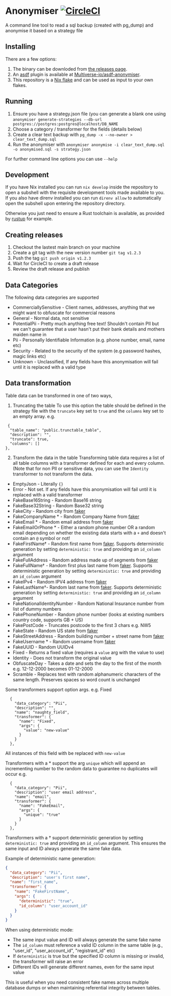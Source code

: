 # Anonymiser [![CircleCI](https://dl.circleci.com/status-badge/img/gh/Multiverse-io/anonymiser/tree/main.svg?style=svg)](https://circleci.com/gh/Multiverse-io/anonymiser/tree/main)

A command line tool to read a sql backup (created with pg_dump) and anonymise it based on a strategy file

## Installing
There are a few options:

1. The binary can be downloded from [the releases page](https://github.com/Multiverse-io/anonymiser/releases).
2. An [asdf](https://github.com/asdf-vm/asdf) plugin is available at [Multiverse-io/asdf-anonymiser](https://github.com/Multiverse-io/asdf-anonymiser).
3. This repository is a [Nix flake](https://nix.dev/concepts/flakes) and can be used as input to your own flakes.

## Running
1. Ensure you have a strategy.json file (you can generate a blank one using `anonymiser generate-strategies --db-url postgres://postgres:postgres@localhost/DB_NAME`
2. Choose a category / transformer for the fields (details below)
3. Create a clear text backup with `pg_dump -x --no-owner > clear_text_dump.sql`
4. Run the anonymiser with `anonymiser anonymise -i clear_text_dump.sql -o anonymised.sql -s strategy.json`

For further command line options you can use `--help`

## Development

If you have Nix installed you can run `nix develop` inside the repository to open a subshell with the requisite development tools made available to you.
If you also have direnv installed you can run `direnv allow` to automatically open the subshell upon entering the repository directory.

Otherwise you just need to ensure a Rust toolchain is available, as provided by [rustup](https://www.rust-lang.org/tools/install) for example.

## Creating releases

1. Checkout the lastest main branch on your machine
2. Create a git tag with the new version number `git tag v1.2.3`
3. Push the tag `git push origin v1.2.3`
4. Wait for CircleCI to create a draft release
5. Review the draft release and publish


## Data Categories

The following data categories are supported

- CommerciallySensitive - Client names, addresses, anything that we might want to obfuscate for commercial reasons
- General - Normal data, not sensitive
- PotentialPii - Pretty much anything free text! Shouldn't contain PII but we can't guarantee that a user hasn't put their bank details and mothers maiden name in
- Pii - Personally Identifiable Information (e.g. phone number, email, name etc)
- Security - Related to the security of the system (e.g password hashes, magic links etc)
- Unknown - Unclassified, If any fields have this anonymisation will fail until it is replaced with a valid type


## Data transformation

Table data can be transformed in one of two ways,
1. Truncating the table
To use this option the table should be defined in the strategy file with the `truncate` key set to `true` and the `columns` key set to an empty array. e.g.
  ```
   {
    "table_name": "public.trunctable_table",
    "description": "",
    "truncate": true,
    "columns": []
  },
  ```

2. Transform the data in the table
Transforming table data requires a list of all table columns with a transformer defined for each and every column. (Note that for non PII or sensitive data, you can use the `Identity` transformer to not transform the data.

- EmptyJson - Literally `{}`
- Error - Not set. If any fields have this anonymisation will fail until it is replaced with a valid transformer
- FakeBase16String - Random Base16 string
- FakeBase32String - Random Base32 string
- FakeCity - Random city from [faker](https://github.com/cksac/fake-rs)
- FakeCompanyName * - Random Company Name from [faker](https://github.com/cksac/fake-rs)
- FakeEmail * - Random email address from [faker](https://github.com/cksac/fake-rs)
- FakeEmailOrPhone * - Either a random phone number OR a random email depending on whether the existing data starts with a `+` and doesn't contain an `@` symbol or not!
- FakeFirstName† - Random first name from [faker](https://github.com/cksac/fake-rs). Supports deterministic generation by setting `deterministic: true` and providing an `id_column` argument
- FakeFullAddress - Random address made up of segments from [faker](https://github.com/cksac/fake-rs)
- FakeFullName† - Random first plus last name from [faker](https://github.com/cksac/fake-rs). Supports deterministic generation by setting `deterministic: true` and providing an `id_column` argument
- FakeIPv4 - Random IPV4 address from [faker](https://github.com/cksac/fake-rs)
- FakeLastName†- Random last name from [faker](https://github.com/cksac/fake-rs). Supports deterministic generation by setting `deterministic: true` and providing an `id_column` argument
- FakeNationalIdentityNumber - Random National Insurance number from list of dummy numbers
- FakePhoneNumber - Random phone number (looks at existing numbers country code, supports GB + US)
- FakePostCode - Truncates postcode to the first 3 chars e.g. NW5
- FakeState - Random US state from [faker](https://github.com/cksac/fake-rs)
- FakeStreetAddress - Random building number + street name from [faker](https://github.com/cksac/fake-rs)
- FakeUsername * - Random username from [faker](https://github.com/cksac/fake-rs)
- FakeUUID - Random UUIDv4
- Fixed - Returns a fixed value (requires a `value` arg with the value to use)
- Identity - Does not transform the original value
- ObfuscateDay - Takes a date and sets the day to the first of the month e.g. 12-12-2000 becomes 01-12-2000
- Scramble - Replaces text with random alphanumeric characters of the same length. Preserves spaces so word count is unchanged


Some transformers support option args. e.g. Fixed

```
  {
    "data_category": "Pii",
    "description": "",
    "name": "naughty_field",
    "transformer": {
      "name": "Fixed",
      "args": {
        "value": "new-value"
      }
    }
  },
```

All instances of this field with be replaced with `new-value`

Transformers with a * support the arg `unique` which will append an incrementing number to the random data to guarantee no duplicates will occur e.g.

```
  {
    "data_category": "Pii",
    "description": "user email address",
    "name": "email",
    "transformer": {
      "name": "FakeEmail",
      "args": {
        "unique": "true"
      }
    }
  },
```

Transformers with a † support deterministic generation by setting `deterministic: true` and providing an `id_column` argument. This ensures the same input and ID always generate the same fake data.

Example of deterministic name generation:
```json
{
  "data_category": "Pii",
  "description": "user's first name",
  "name": "first_name",
  "transformer": {
    "name": "FakeFirstName",
    "args": {
      "deterministic": "true",
      "id_column": "user_account_id"
    }
  }
}
```

When using deterministic mode:
- The same input value and ID will always generate the same fake name
- The `id_column` must reference a valid ID column in the same table (e.g., "user_id", "user_account_id", "registrant_id" etc)
- If `deterministic` is true but the specified ID column is missing or invalid, the transformer will raise an error
- Different IDs will generate different names, even for the same input value

This is useful when you need consistent fake names across multiple database dumps or when maintaining referential integrity between tables.
